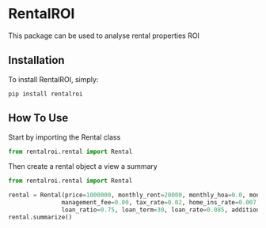 RentalROI
====================

This package can be used to analyse rental properties ROI


Installation
--------------------

To install RentalROI, simply:

```commandline
pip install rentalroi
```


How To Use
--------------------

Start by importing the Rental class 

```python
from rentalroi.rental import Rental

```

Then create a rental object a view a summary

```python
from rentalroi.rental import Rental

rental = Rental(price=1000000, monthly_rent=20000, monthly_hoa=0.0, monthly_utilities=2000, \
               management_fee=0.00, tax_rate=0.02, home_ins_rate=0.007, flood_ins_rate=0.003, \
               loan_ratio=0.75, loan_term=30, loan_rate=0.085, additional_investment=150000)
rental.summarize()
```
